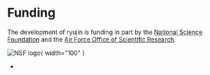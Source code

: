Funding
=======

The development of ryujin is funding in part by the [National Science
Foundation](https://nsf.gov/) and the [Air Force Office of Scientific
Research](https://afrl.af.mil/AFOSR/).

![NSF logo](../assets/images/NSF-logo.png){ width="100" }

 -
